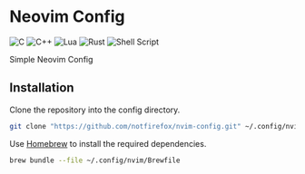 # Neovim Config
![C](https://img.shields.io/badge/c-%2300599C.svg?style=flat&logo=c&logoColor=white)
![C++](https://img.shields.io/badge/c++-%2300599C.svg?style=flat&logo=c%2B%2B&logoColor=white)
![Lua](https://img.shields.io/badge/lua-%232C2D72.svg?style=flat&logo=lua&logoColor=white)
![Rust](https://img.shields.io/badge/rust-%23000000.svg?style=flat&logo=rust&logoColor=white)
![Shell Script](https://img.shields.io/badge/shell_script-%23121011.svg?style=flat&logo=gnu-bash&logoColor=white)

Simple Neovim Config

## Installation
Clone the repository into the config directory.
```sh
git clone "https://github.com/notfirefox/nvim-config.git" ~/.config/nvim
```

Use [Homebrew](https://brew.sh/) to install the required dependencies.
```sh
brew bundle --file ~/.config/nvim/Brewfile
```
